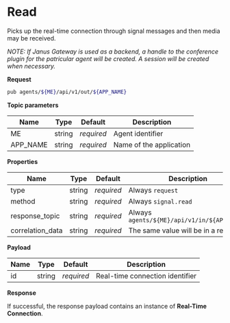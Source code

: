# Read

Picks up the real-time connection through signal messages and then media may be received.

*NOTE: If Janus Gateway is used as a backend, a handle to the conference plugin for the patricular agent will be created. A session will be created when necessary.*

**Request**

```bash
pub agents/${ME}/api/v1/out/${APP_NAME}
```

**Topic parameters**

Name     | Type   | Default    | Description
-------- | ------ | ---------- | ------------------
ME       | string | _required_ | Agent identifier
APP_NAME | string | _required_ | Name of the application

**Properties**

Name             | Type   | Default    | Description
---------------- | ------ | ---------- | ------------------
type             | string | _required_ | Always `request`
method           | string | _required_ | Always `signal.read`
response_topic   | string | _required_ | Always `agents/${ME}/api/v1/in/${APP_NAME}`
correlation_data | string | _required_ | The same value will be in a response

**Payload**

Name       | Type   | Default    | Description
---------- | ------ | ---------- | ------------------
id         | string | _required_ | Real-time connection identifier

**Response**

If successful, the response payload contains an instance of **Real-Time Connection**.
